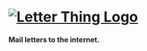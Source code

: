 # [![Letter Thing Logo](http://letterthing.com/images/letterthing-sm-script.png)](http://mean.io/)

#### Mail letters to the internet.
